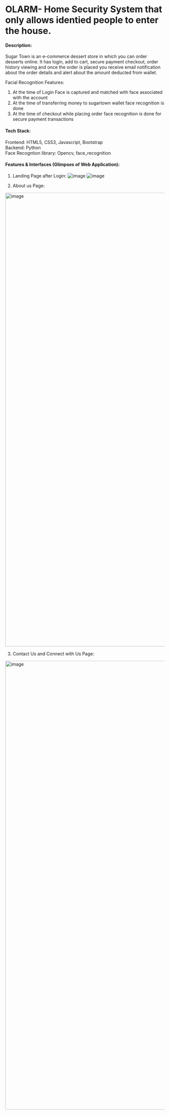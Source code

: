 # OLARM- Home Security System that only allows identied people to enter the house.
#### Description: 
Sugar Town is an e-commerce dessert store in which you can order desserts online. It has login, add to cart, secure payment checkout, order history viewing and once the order is placed you receive email notification about the order details and alert about the amount deducted from wallet.

Facial Recognition Features:

1. At the time of Login Face is captured and matched with face associated with the account
2. At the time of transferring money to sugartown wallet face recognition is done
3. At the time of checkout while placing order face recognition is done for secure payment transactions

#### Tech Stack:
Frontend: HTML5, CSS3, Javascript, Bootstrap <br/>
Backend: Python <br/>
Face Recogntion library: Opencv, face_recognition<br/>

#### Features & Interfaces (Glimpses of Web Application):

1. Landing Page after Login:
 ![image](https://user-images.githubusercontent.com/78153956/170820589-98bce7d8-e809-4bb4-8783-04102bcbb9e3.png)
 ![image](https://user-images.githubusercontent.com/78153956/170820606-ddde81b4-2315-4f39-bafb-81f264298b2a.png)
 
2. About us Page:
 <img width="1432" alt="image" src="https://user-images.githubusercontent.com/78153956/170820692-5d54b6dd-71b1-49c2-b943-4418c856e950.png">

3. Contact Us and Connect with Us Page:
 <img width="1416" alt="image" src="https://user-images.githubusercontent.com/78153956/170820710-6dfe3e0f-3273-4803-bbba-f43295a4c068.png">


